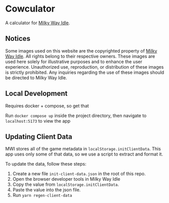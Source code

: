 # Cowculator

A calculator for [Milky Way Idle](https://www.milkywayidle.com).

## Notices

Some images used on this website are the copyrighted property of [Milky Way Idle](https://www.milkywayidle.com). All rights belong to their respective owners. These images are used here solely for illustrative purposes and to enhance the user experience. Unauthorized use, reproduction, or distribution of these images is strictly prohibited. Any inquiries regarding the use of these images should be directed to Milky Way Idle.


## Local Development

Requires docker + compose, so get that

Run `docker compose up` inside the project directory, then navigate to `localhost:5173` to view the app


## Updating Client Data

MWI stores all of the game metadata in `localStorage.initClientData`. 
This app uses only some of that data, so we use a script to extract and format it.

To update the data, follow these steps:

1. Create a new file `init-client-data.json` in the root of this repo.
2. Open the browser developer tools in Milky Way Idle
3. Copy the value from `localStorage.initClientData`.
4. Paste the value into the json file.
5. Run `yarn regen-client-data`
